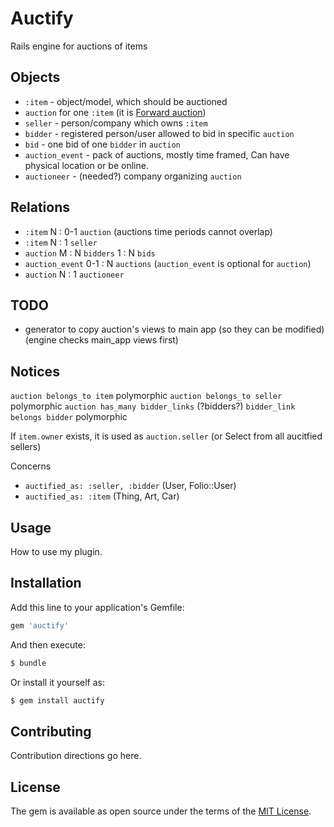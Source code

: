# Auctify
Rails engine for auctions of items

## Objects
- `:item` - object/model, which should be auctioned
- `auction` for one `:item` (it is [Forward auction](https://en.wikipedia.org/wiki/Forward_auction))
- `seller` - person/company which owns `:item`
- `bidder` - registered person/user allowed to bid in specific `auction`
- `bid` - one bid of one `bidder` in `auction`
- `auction_event` - pack of auctions, mostly time framed, Can have physical location or be online.
- `auctioneer` - (needed?) company organizing `auction`

## Relations
- `:item` N : 0-1 `auction` (auctions time periods cannot overlap)
- `:item` N : 1 `seller`
- `auction` M : N `bidders` 1 : N `bids`
- `auction_event` 0-1 : N `auctions`  (`auction_event` is optional for `auction`)
- `auction` N : 1 `auctioneer`




## TODO
- generator to copy auction's views to main app (so they can be modified) (engine checks main_app views first)



## Notices
`auction belongs_to item`  polymorphic
`auction belongs_to seller`  polymorphic
`auction has_many bidder_links` (?bidders?)
`bidder_link belongs bidder` polymorphic

If `item.owner` exists, it is used as `auction.seller` (or Select from all aucitfied sellers)

Concerns
- `auctified_as: :seller, :bidder` (User, Folio::User)
- `auctified_as: :item` (Thing, Art, Car)


## Usage
How to use my plugin.

## Installation
Add this line to your application's Gemfile:

```ruby
gem 'auctify'
```

And then execute:
```bash
$ bundle
```

Or install it yourself as:
```bash
$ gem install auctify
```

## Contributing
Contribution directions go here.

## License
The gem is available as open source under the terms of the [MIT License](https://opensource.org/licenses/MIT).
